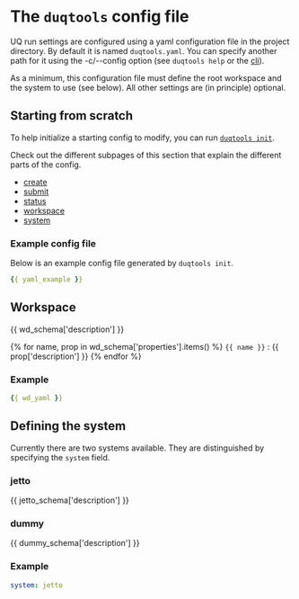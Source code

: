# The `duqtools` config file

UQ run settings are configured using a yaml configuration file in the project directory. By default it is named `duqtools.yaml`. You can specify another path for it using the -c/--config option (see `duqtools help` or the [cli](/command-line-interface/)).

As a minimum, this configuration file must define the root workspace and the system to use (see below). All other settings are (in principle) optional.


## Starting from scratch

To help initialize a starting config to modify, you can run [`duqtools init`](/command-line-interface/#init).

Check out the different subpages of this section that explain the different parts of the config.

- [create](/config/create)
- [submit](/config/submit)
- [status](/config/status)
- [workspace](/config/introduction/#workspace)
- [system](/config/introduction/#system)

### Example config file

Below is an example config file generated by `duqtools init`.

```yaml title="duqtools.yaml"
{{ yaml_example }}
```


## Workspace

{{ wd_schema['description'] }}

{% for name, prop in wd_schema['properties'].items() %}
`{{ name }}`
: {{ prop['description'] }}
{% endfor %}

### Example

```yaml title="duqtools.yaml"
{{ wd_yaml }}
```


## Defining the system

Currently there are two systems available. They are distinguished by specifying the `system` field.

### jetto

{{ jetto_schema['description'] }}

### dummy

{{ dummy_schema['description'] }}

### Example

```yaml title="duqtools.yaml"
system: jetto
```
